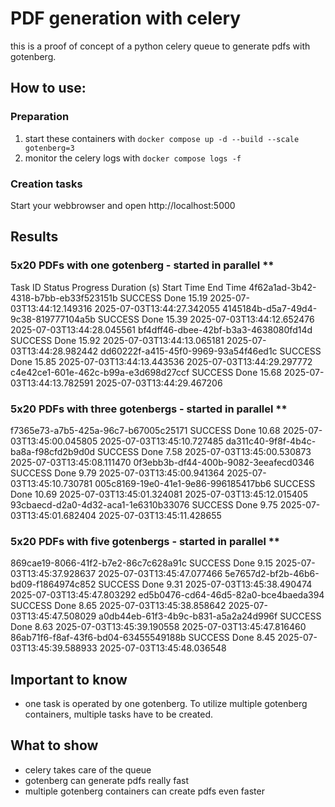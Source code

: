 # PDF generation with celery

this is a proof of concept of a python celery queue to generate pdfs with gotenberg.

## How to use:

### Preparation

1. start these containers with `docker compose up -d --build --scale gotenberg=3`
2. monitor the celery logs with `docker compose logs -f`

### Creation tasks

Start your webbrowser and open http://localhost:5000

## Results

### 5x20 PDFs with one gotenberg - started in parallel **

Task ID	Status	Progress	Duration (s)	Start Time	End Time
4f62a1ad-3b42-4318-b7bb-eb33f523151b	SUCCESS	Done	15.19	2025-07-03T13:44:12.149316	2025-07-03T13:44:27.342055
4145184b-d5a7-49d4-9c38-819777104a5b	SUCCESS	Done	15.39	2025-07-03T13:44:12.652476	2025-07-03T13:44:28.045561
bf4dff46-dbee-42bf-b3a3-4638080fd14d	SUCCESS	Done	15.92	2025-07-03T13:44:13.065181	2025-07-03T13:44:28.982442
dd60222f-a415-45f0-9969-93a54f46ed1c	SUCCESS	Done	15.85	2025-07-03T13:44:13.443536	2025-07-03T13:44:29.297772
c4e42ce1-601e-462c-b99a-e3d698d27ccf	SUCCESS	Done	15.68	2025-07-03T13:44:13.782591	2025-07-03T13:44:29.467206

### 5x20 PDFs with three gotenbergs - started in parallel **

f7365e73-a7b5-425a-96c7-b67005c25171	SUCCESS	Done	10.68	2025-07-03T13:45:00.045805	2025-07-03T13:45:10.727485
da311c40-9f8f-4b4c-ba8a-f98cfd2b9d0d	SUCCESS	Done	7.58	2025-07-03T13:45:00.530873	2025-07-03T13:45:08.111470
0f3ebb3b-df44-400b-9082-3eeafecd0346	SUCCESS	Done	9.79	2025-07-03T13:45:00.941364	2025-07-03T13:45:10.730781
005c8169-19e0-41e1-9e86-996185417bb6	SUCCESS	Done	10.69	2025-07-03T13:45:01.324081	2025-07-03T13:45:12.015405
93cbaecd-d2a0-4d32-aca1-1e6310b33076	SUCCESS	Done	9.75	2025-07-03T13:45:01.682404	2025-07-03T13:45:11.428655

### 5x20 PDFs with five gotenbergs - started in parallel **

869cae19-8066-41f2-b7e2-86c7c628a91c	SUCCESS	Done	9.15	2025-07-03T13:45:37.928637	2025-07-03T13:45:47.077466
5e7657d2-bf2b-46b6-bd09-f1864974c852	SUCCESS	Done	9.31	2025-07-03T13:45:38.490474	2025-07-03T13:45:47.803292
ed5b0476-cd64-46d5-82a0-bce4baeda394	SUCCESS	Done	8.65	2025-07-03T13:45:38.858642	2025-07-03T13:45:47.508029
a0db44eb-61f3-4b9c-b831-a5a2a24d996f	SUCCESS	Done	8.63	2025-07-03T13:45:39.190558	2025-07-03T13:45:47.816460
86ab71f6-f8af-43f6-bd04-63455549188b	SUCCESS	Done	8.45	2025-07-03T13:45:39.588933	2025-07-03T13:45:48.036548

## Important to know

- one task is operated by one gotenberg. To utilize multiple gotenberg containers, multiple tasks have to be created.

## What to show

- celery takes care of the queue
- gotenberg can generate pdfs really fast
- multiple gotenberg containers can create pdfs even faster